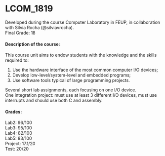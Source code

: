 # LCOM_1819
<p>Developed during the course Computer Laboratory in FEUP, in collaboration with Sílvia Rocha (@silviavrocha).<br>
Final Grade: 18</p>

<h4>Description of the course:</h4>
<p>This course unit aims to endow students with the knowledge and the skills required to:</p>
<ol>
  <li>Use the hardware interface of the most common computer I/O devices;</li>
  <li>Develop low-level/system-level and embedded programs;</li>
  <li>Use software tools typical of large programming projects.</li>
</ol>

<p>Several short lab assignments, each focusing on one I/O device.<br>
One integration project: must use at least 3 different I/O devices, must use interrupts and should use both C and assembly.</p>

<h4>Grades:</h4>
<p>Lab2: 96/100<br>
Lab3: 95/100<br>
Lab4: 82/100<br>
Lab5: 83/100<br>
Project: 17.1/20<br>
Test: 20/20</p>
